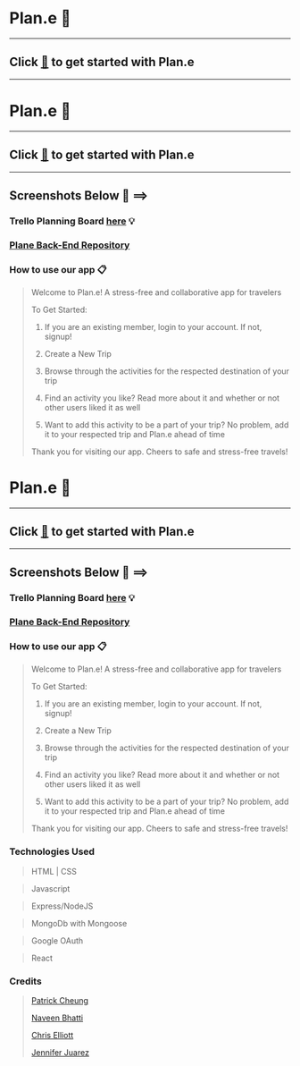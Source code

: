 # Plan.e 🛫

---


## Click [🛫](https://wifi-travelers-plane.netlify.app) to get started with Plan.e 
---
# Plan.e 🛫

---

## Click [🛫](https://wifi-travelers-plane.netlify.app) to get started with Plan.e 
---
## Screenshots Below 📸 ==>



### Trello Planning Board [here](https://trello.com/b/dML6GGmF/plane) 💡

### [Plane Back-End Repository](https://github.com/thepika206/plane-back-end)


### How to use our app 📋

> Welcome to Plan.e! A stress-free and collaborative app for travelers
> 
> To Get Started:
>
>1. If you are an existing member, login to your account. If not, signup!
>
>2. Create a New Trip
>
>3. Browse through the activities for the respected destination of your trip
>
>4. Find an activity you like? Read more about it and whether or not other users liked it as well
>
>5. Want to add this activity to be a part of your trip? No problem, add it to your respected trip and Plan.e ahead of time
>
> Thank you for visiting our app. Cheers to safe and stress-free travels!

# Plan.e 🛫

---

## Click [🛫](https://wifi-travelers-plane.netlify.app) to get started with Plan.e 
---
## Screenshots Below 📸 ==>



### Trello Planning Board [here](https://trello.com/b/dML6GGmF/plane) 💡

### [Plane Back-End Repository](https://github.com/thepika206/plane-back-end)


### How to use our app 📋

> Welcome to Plan.e! A stress-free and collaborative app for travelers
> 
> To Get Started:
>
>1. If you are an existing member, login to your account. If not, signup!
>
>2. Create a New Trip
>
>3. Browse through the activities for the respected destination of your trip
>
>4. Find an activity you like? Read more about it and whether or not other users liked it as well
>
>5. Want to add this activity to be a part of your trip? No problem, add it to your respected trip and Plan.e ahead of time
>
> Thank you for visiting our app. Cheers to safe and stress-free travels!

### Technologies Used
 
> HTML | CSS

> Javascript
 
> Express/NodeJS

> MongoDb with Mongoose

> Google OAuth

> React

### Credits

> [Patrick Cheung](https://github.com/thepika206)
>
> [Naveen Bhatti](https://github.com/mrunlockedtech-odin)
>
> [Chris Elliott](https://github.com/chriselliott97)
>
> [Jennifer Juarez](https://github.com/J3NNog1)

>


